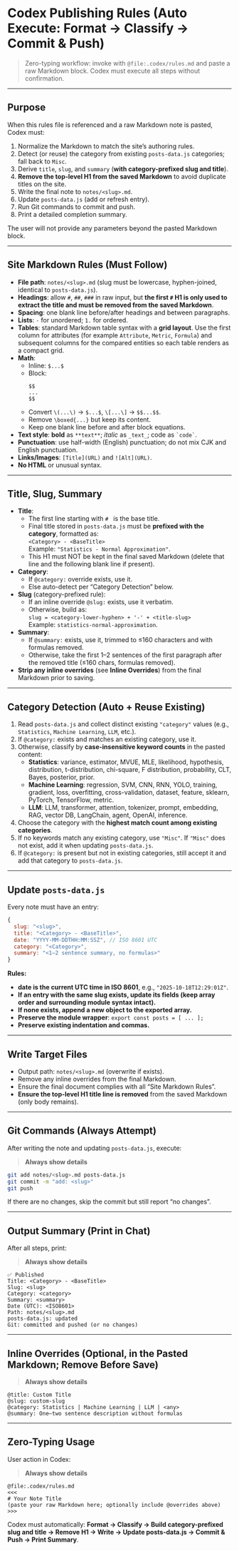 # Codex Publishing Rules (Auto Execute: Format → Classify → Commit & Push)

> Zero-typing workflow: invoke with `@file:.codex/rules.md` and paste a raw Markdown block. Codex must execute all steps without confirmation.

---

## Purpose
When this rules file is referenced and a raw Markdown note is pasted, Codex must:
1. Normalize the Markdown to match the site’s authoring rules.
2. Detect (or reuse) the category from existing `posts-data.js` categories; fall back to `Misc`.
3. Derive `title`, `slug`, and `summary` (**with category-prefixed slug and title**).
4. **Remove the top-level H1 from the saved Markdown** to avoid duplicate titles on the site.
5. Write the final note to `notes/<slug>.md`.
6. Update `posts-data.js` (add or refresh entry).
7. Run Git commands to commit and push.
8. Print a detailed completion summary.

The user will not provide any parameters beyond the pasted Markdown block.

---

## Site Markdown Rules (Must Follow)
- **File path**: `notes/<slug>.md` (slug must be lowercase, hyphen-joined, identical to `posts-data.js`).
- **Headings**: allow `#`, `##`, `###` in raw input, but **the first `#` H1 is only used to extract the title and must be removed from the saved Markdown**.
- **Spacing**: one blank line before/after headings and between paragraphs.
- **Lists**: `-` for unordered; `1.` for ordered.
- **Tables**: standard Markdown table syntax with a **grid layout**. Use the first column for attributes (for example `Attribute`, `Metric`, `Formula`) and subsequent columns for the compared entities so each table renders as a compact grid.
- **Math**:
  - Inline: `$...$`
  - Block:
    ```
    $$
    ...
    $$
    ```
  - Convert `\(...\)` → `$...$`, `\[...\]` → `$$...$$`.
  - Remove `\boxed{...}` but keep its content.
  - Keep one blank line before and after block equations.
- **Text style**: **bold** as `**text**`; _italic_ as `_text_`; code as `` `code` ``.
- **Punctuation**: use half-width (English) punctuation; do not mix CJK and English punctuation.
- **Links/Images**: `[Title](URL)` and `![Alt](URL)`.
- **No HTML** or unusual syntax.

---

## Title, Slug, Summary
- **Title**:
  - The first line starting with `# ` is the base title.
  - Final title stored in `posts-data.js` must be **prefixed with the category**, formatted as:  
    `<Category> - <BaseTitle>`  
    Example: `"Statistics - Normal Approximation"`.
  - This H1 must NOT be kept in the final saved Markdown (delete that line and the following blank line if present).
- **Category**:
  - If `@category:` override exists, use it.
  - Else auto-detect per “Category Detection” below.
- **Slug** (category-prefixed rule):
  - If an inline override `@slug:` exists, use it verbatim.
  - Otherwise, build as:  
    `slug = <category-lower-hyphen> + '-' + <title-slug>`  
    Example: `statistics-normal-approximation`.
- **Summary**:
  - If `@summary:` exists, use it, trimmed to ≤160 characters and with formulas removed.
  - Otherwise, take the first 1–2 sentences of the first paragraph after the removed title (≤160 chars, formulas removed).
- **Strip any inline overrides** (see **Inline Overrides**) from the final Markdown prior to saving.

---

## Category Detection (Auto + Reuse Existing)
1. Read `posts-data.js` and collect distinct existing `"category"` values (e.g., `Statistics`, `Machine Learning`, `LLM`, etc.).
2. If `@category:` exists and matches an existing category, use it.
3. Otherwise, classify by **case-insensitive keyword counts** in the pasted content:
   - **Statistics**: variance, estimator, MVUE, MLE, likelihood, hypothesis, distribution, t-distribution, chi-square, F distribution, probability, CLT, Bayes, posterior, prior.
   - **Machine Learning**: regression, SVM, CNN, RNN, YOLO, training, gradient, loss, overfitting, cross-validation, dataset, feature, sklearn, PyTorch, TensorFlow, metric.
   - **LLM**: LLM, transformer, attention, tokenizer, prompt, embedding, RAG, vector DB, LangChain, agent, OpenAI, inference.
4. Choose the category with the **highest match count among existing categories**.
5. If no keywords match any existing category, use `"Misc"`. If `"Misc"` does not exist, add it when updating `posts-data.js`.
6. If `@category:` is present but not in existing categories, still accept it and add that category to `posts-data.js`.

---

## Update `posts-data.js`
Every note must have an entry:
```js
{
  slug: "<slug>",
  title: "<Category> - <BaseTitle>",
  date: "YYYY-MM-DDTHH:MM:SSZ", // ISO 8601 UTC
  category: "<Category>",
  summary: "<1–2 sentence summary, no formulas>"
}
```
**Rules:**
- **date is the current UTC time in ISO 8601**, e.g., `"2025-10-18T12:29:01Z"`.
- **If an entry with the same slug exists, update its fields (keep array order and surrounding module syntax intact).**
- **If none exists, append a new object to the exported array.**
- **Preserve the module wrapper**: `export const posts = [ ... ];`
- **Preserve existing indentation and commas.**

---

## Write Target Files
- Output path: `notes/<slug>.md` (overwrite if exists).
- Remove any inline overrides from the final Markdown.
- Ensure the final document complies with all “Site Markdown Rules”.
- **Ensure the top-level H1 title line is removed** from the saved Markdown (only body remains).

---

## Git Commands (Always Attempt)
After writing the note and updating `posts-data.js`, execute:

> **Always show details**
```bash
git add notes/<slug>.md posts-data.js
git commit -m "add: <slug>"
git push
```

If there are no changes, skip the commit but still report “no changes”.

---

## Output Summary (Print in Chat)
After all steps, print:

> **Always show details**
```
✅ Published
Title: <Category> - <BaseTitle>
Slug: <slug>
Category: <category>
Summary: <summary>
Date (UTC): <ISO8601>
Path: notes/<slug>.md
posts-data.js: updated
Git: committed and pushed (or no changes)
```

---

## Inline Overrides (Optional, in the Pasted Markdown; Remove Before Save)
> **Always show details**
```
@title: Custom Title
@slug: custom-slug
@category: Statistics | Machine Learning | LLM | <any>
@summary: One–two sentence description without formulas
```

---

## Zero-Typing Usage
User action in Codex:

> **Always show details**
```
@file:.codex/rules.md
<<<
# Your Note Title
(paste your raw Markdown here; optionally include @overrides above)
>>>
```

Codex must automatically: **Format → Classify → Build category-prefixed slug and title → Remove H1 → Write → Update posts-data.js → Commit & Push → Print Summary**.
